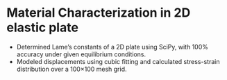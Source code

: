 # Material Characterization in 2D elastic plate 
- Determined Lame’s constants of a 2D plate using SciPy, with 100% accuracy under given equilibrium conditions.
- Modeled displacements using cubic fitting and calculated stress-strain distribution over a 100×100 mesh grid.
